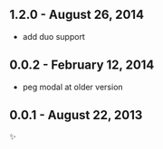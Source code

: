 
1.2.0 - August 26, 2014
-----------------------
* add duo support

0.0.2 - February 12, 2014
-------------------------
* peg modal at older version

0.0.1 - August 22, 2013
-----------------------
:sparkles:
